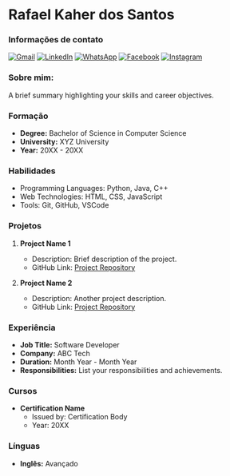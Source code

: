 # Rafael Kaher dos Santos

### Informações de contato

<p align="left">
  <a href="#" title="Gmail">
  <img src="https://img.shields.io/badge/-Gmail-FF0000?style=flat-square&labelColor=FF0000&logo=gmail&logoColor=white&link=LINK-DO-SEU-GMAIL" alt="Gmail"/></a>
  <a href="#" title="LinkedIn">
  <img src="https://img.shields.io/badge/-Linkedin-0e76a8?style=flat-square&logo=Linkedin&logoColor=white&link=LINK-DO-SEU-LINKEDIN" alt="LinkedIn"/></a>
  <a href="#" title="WhatsApp">
  <img src="https://img.shields.io/badge/-WhatsApp-25d366?style=flat-square&labelColor=25d366&logo=whatsapp&logoColor=white&link=API-DO-SEU-WHATSAPP" alt="WhatsApp"/></a>
  <a href="#" title="Facebook">
  <img src="https://img.shields.io/badge/-Facebook-3b5998?style=flat-square&labelColor=3b5998&logo=facebook&logoColor=white&link=LINK-DO-SEU-FACEBOOK" alt="Facebook"/></a>
  <a href="#" title="Instagram">
  <img src="https://img.shields.io/badge/-Instagram-DF0174?style=flat-square&labelColor=DF0174&logo=instagram&logoColor=white&link=LINK-DO-SEU-INSTAGRAM" alt="Instagram"/></a>
</p>

### Sobre mim:
A brief summary highlighting your skills and career objectives.

### Formação
- **Degree:** Bachelor of Science in Computer Science
- **University:** XYZ University
- **Year:** 20XX - 20XX

### Habilidades
- Programming Languages: Python, Java, C++
- Web Technologies: HTML, CSS, JavaScript
- Tools: Git, GitHub, VSCode

### Projetos
1. **Project Name 1**
   - Description: Brief description of the project.
   - GitHub Link: [Project Repository](https://github.com/yourprofile/project1)

2. **Project Name 2**
   - Description: Another project description.
   - GitHub Link: [Project Repository](https://github.com/yourprofile/project2)

### Experiência
- **Job Title:** Software Developer
- **Company:** ABC Tech
- **Duration:** Month Year - Month Year
- **Responsibilities:** List your responsibilities and achievements.

### Cursos
- **Certification Name**
  - Issued by: Certification Body
  - Year: 20XX

### Línguas
- **Inglês:** Avançado 

